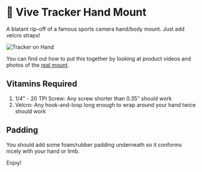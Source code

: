 # :wave: Vive Tracker Hand Mount
A blatant rip-off of a famous sports camera hand/body mount. Just add velcro straps!

![Tracker on Hand](http://i.imgur.com/Zi8i0za.jpg)

You can find out how to put this together by looking at product videos and photos of the [real mount](//shop.gopro.com/mounts/hand-plus-wrist-strap/AHWBM-002.html).

## Vitamins Required
1. 1/4" - 20 TPI Screw: Any screw shorter than 0.35" should work
1. Velcro: Any hook-and-loop long enough to wrap around your hand twice should work

## Padding
You should add some foam/rubber padding underneath so it conforms nicely with your hand or limb.


Enjoy!
